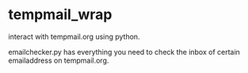# tempmail_wrap

interact with tempmail.org using python.

emailchecker.py has everything you need to check the inbox of certain emailaddress on tempmail.org.
